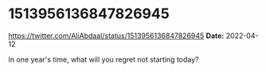 # 1513956136847826945
https://twitter.com/AliAbdaal/status/1513956136847826945
**Date:** 2022-04-12

In one year's time, what will you regret not starting today?
